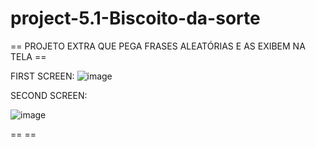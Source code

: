 # project-5.1-Biscoito-da-sorte

== PROJETO EXTRA QUE PEGA FRASES ALEATÓRIAS E AS EXIBEM NA TELA ==

FIRST SCREEN: 
![image](https://github.com/iguuh/project-5.1-Biscoito-da-sorte/assets/86696913/15b0f10d-ad99-4365-8c37-c4c96fdd591b)

SECOND SCREEN:

![image](https://github.com/iguuh/project-5.1-Biscoito-da-sorte/assets/86696913/d97aa450-5d2a-4c52-902a-d7103738618d)

== ==

